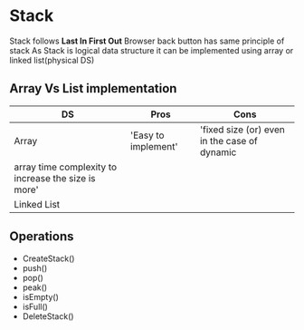 # Stack
Stack follows **Last In First Out**
Browser back button has same principle of stack
As Stack is logical data structure it can be implemented using array or linked list(physical DS)
## Array Vs List implementation
|DS         |Pros   |Cons |
|---        |------ |-----|
|Array      | 'Easy to implement' |'fixed size (or) even in the case of dynamic
                                    array time complexity to increase the size is more'|
|Linked List|       |     |
## Operations
* CreateStack()
* push()
* pop()
* peak()
* isEmpty()
* isFull()
* DeleteStack()

